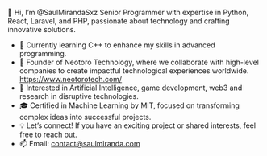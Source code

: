 👋 Hi, I’m @SaulMirandaSxz
Senior Programmer with expertise in Python, React, Laravel, and PHP, passionate about technology and crafting innovative solutions.

- 🌱 Currently learning C++ to enhance my skills in advanced programming.
- 🚀 Founder of Neotoro Technology, where we collaborate with high-level companies to create impactful technological experiences worldwide. 
<a href="https://www.neotorotech.com/">https://www.neotorotech.com/</a>
- 🤖 Interested in Artificial Intelligence, game development, web3 and research in disruptive technologies.
- 🎓 Certified in Machine Learning by MIT, focused on transforming complex ideas into successful projects.
- 💡 Let’s connect! If you have an exciting project or shared interests, feel free to reach out.
- 📫 Email: contact@saulmiranda.com


<!---
SaulMirandaSxz/SaulMirandaSxz is a ✨ special ✨ repository because its `README.md` (this file) appears on your GitHub profile.
You can click the Preview link to take a look at your changes.
--->
